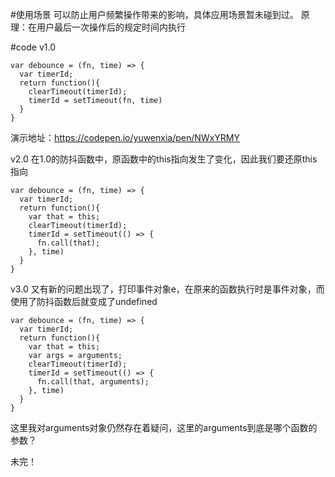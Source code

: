 #使用场景
可以防止用户频繁操作带来的影响，具体应用场景暂未碰到过。
原理：在用户最后一次操作后的规定时间内执行

#code
v1.0
```
var debounce = (fn, time) => {
  var timerId;
  return function(){
    clearTimeout(timerId);
    timerId = setTimeout(fn, time)
  }
}
```
演示地址：https://codepen.io/yuwenxia/pen/NWxYRMY

v2.0
在1.0的防抖函数中，原函数中的this指向发生了变化，因此我们要还原this指向
```
var debounce = (fn, time) => {
  var timerId;
  return function(){
    var that = this;
    clearTimeout(timerId);
    timerId = setTimeout(() => {
      fn.call(that);
    }, time)
  }
}
```
v3.0
又有新的问题出现了，打印事件对象e，在原来的函数执行时是事件对象，而使用了防抖函数后就变成了undefined
```
var debounce = (fn, time) => {
  var timerId;
  return function(){
    var that = this;
    var args = arguments;
    clearTimeout(timerId);
    timerId = setTimeout(() => {
      fn.call(that, arguments);
    }, time)
  }
}
```
这里我对arguments对象仍然存在着疑问，这里的arguments到底是哪个函数的参数？

未完！
